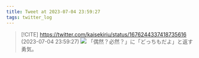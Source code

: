 ```yaml
---
title: Tweet at 2023-07-04 23:59:27
tags: twitter_log
---
```


> [!CITE] https://twitter.com/kaisekiriu/status/1676244337418735616 (2023-07-04 23:59:27)
> ![](https://twitter.com/kaisekiriu/status/1676244337418735616)
> 「偶然？必然？」に「どっちもだよ」と返す勇気。
